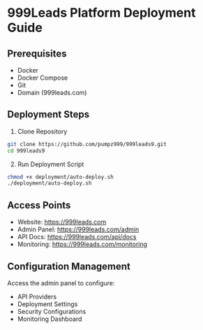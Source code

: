 # 999Leads Platform Deployment Guide

## Prerequisites
- Docker
- Docker Compose
- Git
- Domain (999leads.com)

## Deployment Steps
1. Clone Repository
```bash
git clone https://github.com/pumpz999/999leads9.git
cd 999leads9
```

2. Run Deployment Script
```bash
chmod +x deployment/auto-deploy.sh
./deployment/auto-deploy.sh
```

## Access Points
- Website: https://999leads.com
- Admin Panel: https://999leads.com/admin
- API Docs: https://999leads.com/api/docs
- Monitoring: https://999leads.com/monitoring

## Configuration Management
Access the admin panel to configure:
- API Providers
- Deployment Settings
- Security Configurations
- Monitoring Dashboard

